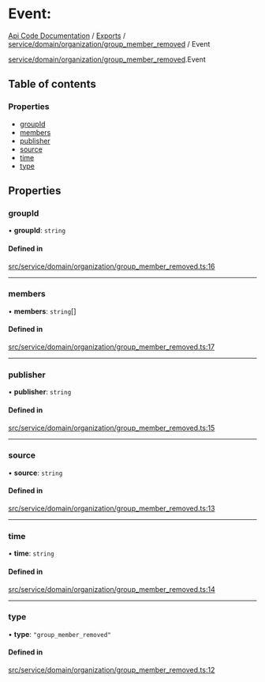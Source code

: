 # Event: 
 
[Api Code Documentation](../README.md) / [Exports](../modules.md) / [service/domain/organization/group\_member\_removed](../modules/service_domain_organization_group_member_removed.md) / Event

[service/domain/organization/group_member_removed](../modules/service_domain_organization_group_member_removed.md).Event

## Table of contents

### Properties

- [groupId](service_domain_organization_group_member_removed.Event.md#groupid)
- [members](service_domain_organization_group_member_removed.Event.md#members)
- [publisher](service_domain_organization_group_member_removed.Event.md#publisher)
- [source](service_domain_organization_group_member_removed.Event.md#source)
- [time](service_domain_organization_group_member_removed.Event.md#time)
- [type](service_domain_organization_group_member_removed.Event.md#type)

## Properties

### groupId

• **groupId**: `string`

#### Defined in

[src/service/domain/organization/group_member_removed.ts:16](https://github.com/openkfw/TruBudget/blob/0804644/api/src/service/domain/organization/group_member_removed.ts#L16)

___

### members

• **members**: `string`[]

#### Defined in

[src/service/domain/organization/group_member_removed.ts:17](https://github.com/openkfw/TruBudget/blob/0804644/api/src/service/domain/organization/group_member_removed.ts#L17)

___

### publisher

• **publisher**: `string`

#### Defined in

[src/service/domain/organization/group_member_removed.ts:15](https://github.com/openkfw/TruBudget/blob/0804644/api/src/service/domain/organization/group_member_removed.ts#L15)

___

### source

• **source**: `string`

#### Defined in

[src/service/domain/organization/group_member_removed.ts:13](https://github.com/openkfw/TruBudget/blob/0804644/api/src/service/domain/organization/group_member_removed.ts#L13)

___

### time

• **time**: `string`

#### Defined in

[src/service/domain/organization/group_member_removed.ts:14](https://github.com/openkfw/TruBudget/blob/0804644/api/src/service/domain/organization/group_member_removed.ts#L14)

___

### type

• **type**: ``"group_member_removed"``

#### Defined in

[src/service/domain/organization/group_member_removed.ts:12](https://github.com/openkfw/TruBudget/blob/0804644/api/src/service/domain/organization/group_member_removed.ts#L12)
